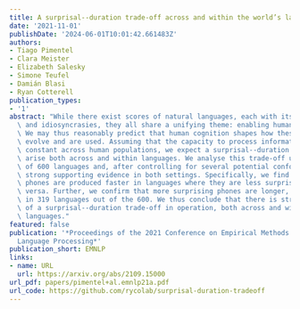 ```yaml
---
title: A surprisal--duration trade-off across and within the world’s languages
date: '2021-11-01'
publishDate: '2024-06-01T10:01:42.661483Z'
authors:
- Tiago Pimentel
- Clara Meister
- Elizabeth Salesky
- Simone Teufel
- Damián Blasi
- Ryan Cotterell
publication_types:
- '1'
abstract: "While there exist scores of natural languages, each with its unique features\
  \ and idiosyncrasies, they all share a unifying theme: enabling human communication.\
  \ We may thus reasonably predict that human cognition shapes how these languages\
  \ evolve and are used. Assuming that the capacity to process information is roughly\
  \ constant across human populations, we expect a surprisal--duration trade-off to\
  \ arise both across and within languages. We analyse this trade-off using a corpus\
  \ of 600 languages and, after controlling for several potential confounds, we find\
  \ strong supporting evidence in both settings. Specifically, we find that, on average,\
  \ phones are produced faster in languages where they are less surprising, and vice\
  \ versa. Further, we confirm that more surprising phones are longer, on average,\
  \ in 319 languages out of the 600. We thus conclude that there is strong evidence\
  \ of a surprisal--duration trade-off in operation, both across and within the world's\
  \ languages."
featured: false
publication: '*Proceedings of the 2021 Conference on Empirical Methods in Natural
  Language Processing*'
publication_short: EMNLP
links:
- name: URL
  url: https://arxiv.org/abs/2109.15000
url_pdf: papers/pimentel+al.emnlp21a.pdf
url_code: https://github.com/rycolab/surprisal-duration-tradeoff
---
```


